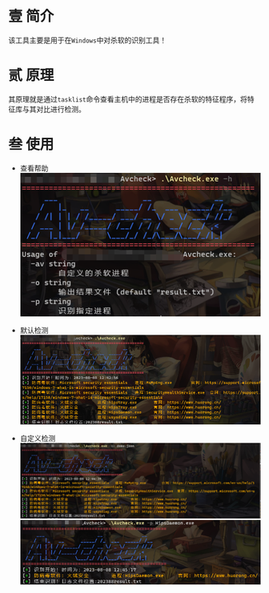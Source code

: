 # 壹 简介

该工具主要是用于在`Windows`中对杀软的识别工具！

# 贰 原理

其原理就是通过`tasklist`命令查看主机中的进程是否存在杀软的特征程序，将特征库与其对比进行检测。

# 叁 使用

- 查看帮助
  ![fcf21c039349877cf7c078d5b4bd0386.png](/image/fcf21c039349877cf7c078d5b4bd0386.png)

- 默认检测
  ![5adea421783d448110bcc326803bbfea.png](/image/5adea421783d448110bcc326803bbfea.png)

- 自定义检测
  ![2841e99ae96bac1ebc388b6f1965768c.png](/image/2841e99ae96bac1ebc388b6f1965768c.png)
  ![bd9fe73fc28343c53eccd19debeaa113.png](/image/bd9fe73fc28343c53eccd19debeaa113.png)
